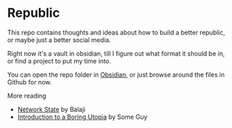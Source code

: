 # Republic
This repo contains thoughts and ideas about how to build a better republic, or maybe just a better social media. 

Right now it's a vault in obsidian, till I figure out what format it should be in, or find a project to put my time into. 

You can open the repo folder in [Obsidian](https://obsidian.md/), or just browse around the files in Github for now. 

More reading
- [Network State](https://thenetworkstate.com/) by Balaji
- [Introduction to a Boring Utopia](https://extelligence.substack.com/p/introduction-to-a-boring-utopia) by Some Guy

